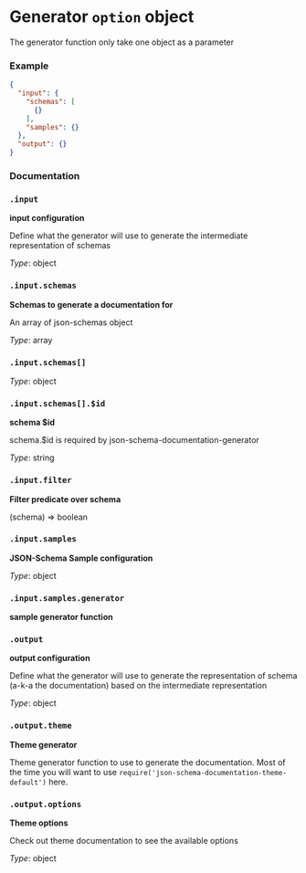 # Generator `option` object

The generator function only take one object as a parameter

### Example

```json
{
  "input": {
    "schemas": [
      {}
    ],
    "samples": {}
  },
  "output": {}
}
```


### Documentation

### `.input`

**input configuration**

Define what the generator will use to generate the intermediate representation of schemas

*Type*: object

### `.input.schemas`

**Schemas to generate a documentation for**

An array of json-schemas object

*Type*: array

### `.input.schemas[]`





*Type*: object

### `.input.schemas[].$id`

**schema $id**

schema.$id is required by json-schema-documentation-generator

*Type*: string

### `.input.filter`

**Filter predicate over schema**

(schema) => boolean

### `.input.samples`

**JSON-Schema Sample configuration**



*Type*: object

### `.input.samples.generator`

**sample generator function**

### `.output`

**output configuration**

Define what the generator will use to generate the representation of schema (a-k-a the documentation) based on the intermediate representation

*Type*: object

### `.output.theme`

**Theme generator**

Theme generator function to use to generate the documentation. Most of the time you will want to use `require('json-schema-documentation-theme-default')` here.

### `.output.options`

**Theme options**

Check out theme documentation to see the available options

*Type*: object
